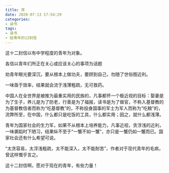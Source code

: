 ```yaml
---
title: 序
date: 2020-07-13 17:54:29
categories:
- 读书
tags:
- 读书
- 给青年的12封信
---
```


这十二封信以有中学程度的青年为对象。

各信以青年们所正在关心或应该关心的事项为话题

劝青年眼光要深沉，要从根本上做功夫，要顾到自己，勿随了世俗图近利。

一味亟于效率，结果就会流于浅薄粗疏，无可救药。

中国人在全世界是被推为最重实用的民族的，凡事都怀一个极近视的目标：娶妻是为了生子，养儿是为了防老，行善是为了福报，读书是为了做官，不称入基督教的为基督教信者而称为“吃基督教”的，不称投身国事的军士为军人而称为“吃粮”的，流弊所至，在中国，什么都只是吃饭的工具，什么都实用；因之，就什么都浅薄。

青年为国家社会的生力军，如果不从根本上培养能力，凡事近视，贪浮浅的近利，一味袭蹈时下陋习，结果纵不至于“一蟹不如一蟹”，亦只是一蟹仍如一蟹而已。国家社会还有什么希望可说。

“太贪容易，太浮浅粗疏，太不能深入，太不能耐苦”，作者对于现代青年的毛病，曾这样慨乎言之。

这十二封信啊，愿对于现在的青年，有些力量！
